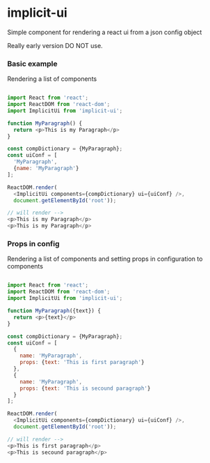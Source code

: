 # implicit-ui
Simple component for rendering a react ui from a json config object

Really early version DO NOT use.


### Basic example
Rendering a list of components

```javascript

import React from 'react';
import ReactDOM from 'react-dom';
import ImplicitUi from 'implicit-ui';

function MyParagraph() {
  return <p>This is my Paragraph</p>
}

const compDictionary = {MyParagraph};
const uiConf = [
  'MyParagraph',
  {name: 'MyParagraph'}
];

ReactDOM.render(
  <ImplicitUi components={compDictionary} ui={uiConf} />,
  document.getElementById('root'));

// will render -->
<p>This is my Paragraph</p>
<p>This is my Paragraph</p>

```

### Props in config
Rendering a list of components and setting props in configuration to components

```javascript

import React from 'react';
import ReactDOM from 'react-dom';
import ImplicitUi from 'implicit-ui';

function MyParagraph({text}) {
  return <p>{text}</p>
}

const compDictionary = {MyParagraph};
const uiConf = [
  {
    name: 'MyParagraph',
    props: {text: 'This is first paragraph'}
  },
  {
    name: 'MyParagraph',
    props: {text: 'This is secound paragraph'}
  }
];

ReactDOM.render(
  <ImplicitUi components={compDictionary} ui={uiConf} />,
  document.getElementById('root'));

// will render -->
<p>This is first paragraph</p>
<p>This is secound paragraph</p>

```
